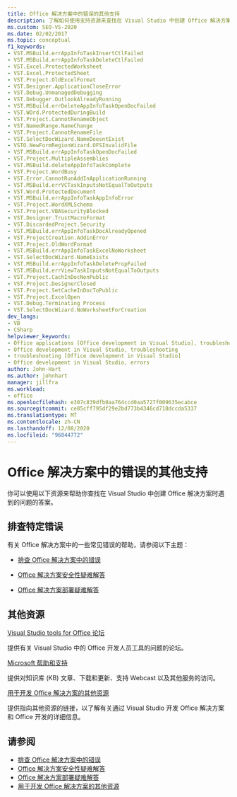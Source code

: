 ```yaml
---
title: Office 解决方案中的错误的其他支持
description: 了解如何使用支持资源来查找在 Visual Studio 中创建 Office 解决方案时遇到的问题的答案。
ms.custom: SEO-VS-2020
ms.date: 02/02/2017
ms.topic: conceptual
f1_keywords:
- VST.MSBuild.errAppInfoTaskInsertCtlFailed
- VST.MSBuild.errAppInfoTaskDeleteCtlFailed
- VST.Excel.ProtectedWorksheet
- VST.Excel.ProtectedSheet
- VST.Project.OldExcelFormat
- VST.Designer.ApplicationCloseError
- VST.Debug.UnmanagedDebugging
- VST.Debugger.OutlookAlreadyRunning
- VST.MSBuild.errDeleteAppInfoTaskOpenDocFailed
- VST.WOrd.ProtectedDuringBuild
- VST.Project.CannotRenameObject
- VST.NamedRange.NameChange
- VST.Project.CannotRenameFile
- VST.SelectDocWizard.NameDoesntExist
- VSTO.NewFormRegionWizard.OFSInvalidFile
- VST.MSBuild.errAppInfoTaskOpenDocFailed
- VST.Project.MultipleAssemblies
- VST.MSBuild.deleteAppInfoTaskComplete
- VST.Project.WordBusy
- VST.Error.CannotRunAddInApplicationRunning
- VST.MSBuild.errVCTaskInputsNotEqualToOutputs
- VST.Word.ProtectedDocument
- VST.MSBuild.errAppInfoTaskAppInfoError
- VST.Project.WordXMLSchema
- VST.Project.VBASecurityBlocked
- VST.Designer.TrustMacroFormat
- VST.DiscardedProject.Security
- VST.MSBuild.errAppInfoTaskDocAlreadyOpened
- VST.ProjectCreation.AddinError
- VST.Project.OldWordFormat
- VST.MSBuild.errAppInfoTaskExcelNoWorksheet
- VST.SelectDocWizard.NameExists
- VST.MSBuild.errAppInfoTaskDeletePropFailed
- VST.MSBuild.errViewTaskInputsNotEqualToOutputs
- VST.Project.CachInDocNonPublic
- VST.Project.DesignerClosed
- VST.Project.SetCacheInDocToPublic
- VST.Project.ExcelOpen
- VST.Debug.Terminating Process
- VST.SelectDocWizard.NoWorksheetForCreation
dev_langs:
- VB
- CSharp
helpviewer_keywords:
- Office applications [Office development in Visual Studio], troubleshooting
- Office development in Visual Studio, troubleshooting
- troubleshooting [Office development in Visual Studio]
- Office development in Visual Studio, errors
author: John-Hart
ms.author: johnhart
manager: jillfra
ms.workload:
- office
ms.openlocfilehash: e307c839dfb0aa764ccd0aa5727f009635ecabce
ms.sourcegitcommit: ce85cff795df29e2bd773b4346cd718dccda5337
ms.translationtype: MT
ms.contentlocale: zh-CN
ms.lasthandoff: 12/08/2020
ms.locfileid: "96844772"
---
```

# <a name="additional-support-for-errors-in-office-solutions"></a>Office 解决方案中的错误的其他支持

你可以使用以下资源来帮助你查找在 Visual Studio 中创建 Office 解决方案时遇到的问题的答案。

## <a name="troubleshoot-specific-errors"></a>排查特定错误

有关 Office 解决方案中的一些常见错误的帮助，请参阅以下主题：

- [排查 Office 解决方案中的错误](../vsto/troubleshooting-errors-in-office-solutions.md)

- [Office 解决方案安全性疑难解答](../vsto/troubleshooting-office-solution-security.md)

- [Office 解决方案部署疑难解答](../vsto/troubleshooting-office-solution-deployment.md)

## <a name="other-resources"></a>其他资源

[Visual Studio tools for Office 论坛](https://social.msdn.microsoft.com/Forums/vstudio/en-US/home?forum=vsto)

提供有关 Visual Studio 中的 Office 开发人员工具的问题的论坛。

[Microsoft 帮助和支持](https://support.microsoft.com)

提供对知识库 (KB) 文章、下载和更新、支持 Webcast 以及其他服务的访问。

[用于开发 Office 解决方案的其他资源](../vsto/additional-resources-for-developing-office-solutions.md)

提供指向其他资源的链接，以了解有关通过 Visual Studio 开发 Office 解决方案和 Office 开发的详细信息。

## <a name="see-also"></a>请参阅

- [排查 Office 解决方案中的错误](../vsto/troubleshooting-errors-in-office-solutions.md)
- [Office 解决方案安全性疑难解答](../vsto/troubleshooting-office-solution-security.md)
- [Office 解决方案部署疑难解答](../vsto/troubleshooting-office-solution-deployment.md)
- [用于开发 Office 解决方案的其他资源](../vsto/additional-resources-for-developing-office-solutions.md)

